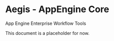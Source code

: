 Aegis - AppEngine Core
======================

App Engine Enterprise Workflow Tools

This document is a placeholder for now.

